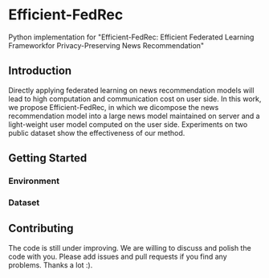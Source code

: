# Efficient-FedRec
Python implementation for "Efficient-FedRec: Efficient Federated Learning Frameworkfor Privacy-Preserving News Recommendation"

## Introduction
Directly applying federated learning on news recommendation models will lead to high computation and communication cost on user side.
In this work, we propose Efficient-FedRec, in which we dicompose the news recommendation model into a large news model maintained on server and a light-weight user model computed on the user side.
Experiments on two public dataset show the effectiveness of our method.

## Getting Started

### Environment

### Dataset

## Contributing
The code is still under improving.
We are willing to discuss and polish the code with you.
Please add issues and pull requests if you find any problems.
Thanks a lot :).
